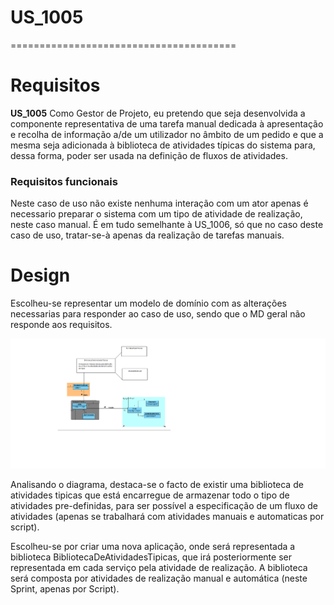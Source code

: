 # US_1005
=======================================
# Requisitos

**US_1005** Como Gestor de Projeto, eu pretendo que seja desenvolvida a componente representativa de uma tarefa manual dedicada à apresentação e recolha de informação a/de um utilizador no âmbito de um pedido e que a mesma seja adicionada à biblioteca de atividades típicas do sistema para, dessa forma, poder ser usada na definição de fluxos de atividades.

### Requisitos funcionais

Neste caso de uso não existe nenhuma interação com um ator apenas é necessario preparar o sistema com um tipo de atividade de realização, neste caso manual. É em tudo semelhante à US_1006, só que no caso deste caso de uso, tratar-se-à apenas da realização de tarefas manuais. 

# Design
Escolheu-se representar um modelo de domínio com as alterações necessarias para responder ao caso de uso, sendo que o MD geral não responde aos requisitos. 

![US_1005_MD.png](US_1005_MD.png)

Analisando o diagrama, destaca-se o facto de existir uma biblioteca de atividades tipicas que está encarregue de armazenar todo o tipo de atividades pre-definidas, para ser possível a especificação de um fluxo de atividades (apenas se trabalhará com atividades manuais e automaticas por script).

Escolheu-se por criar uma nova aplicação, onde será representada a biblioteca BibliotecaDeAtividadesTipicas, que irá posteriormente ser representada em cada serviço pela atividade de realização. A biblioteca será composta por atividades de realização manual e automática (neste Sprint, apenas por Script).
